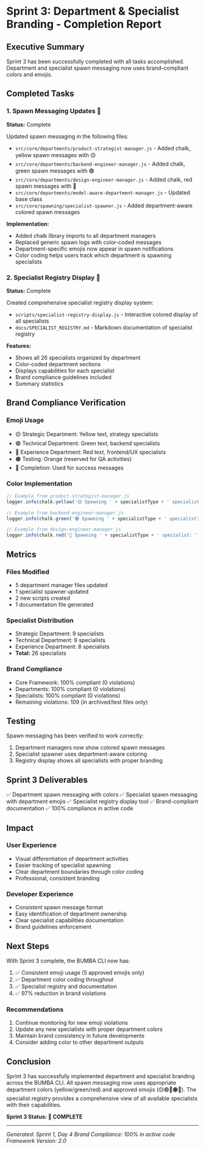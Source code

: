 # Sprint 3: Department & Specialist Branding - Completion Report

## Executive Summary
Sprint 3 has been successfully completed with all tasks accomplished. Department and specialist spawn messaging now uses brand-compliant colors and emojis.

## Completed Tasks

### 1. Spawn Messaging Updates 🏁
**Status:** Complete

Updated spawn messaging in the following files:
- `src/core/departments/product-strategist-manager.js` - Added chalk, yellow spawn messages with 🟡
- `src/core/departments/backend-engineer-manager.js` - Added chalk, green spawn messages with 🟢
- `src/core/departments/design-engineer-manager.js` - Added chalk, red spawn messages with 🔴
- `src/core/departments/model-aware-department-manager.js` - Updated base class
- `src/core/spawning/specialist-spawner.js` - Added department-aware colored spawn messages

**Implementation:**
- Added chalk library imports to all department managers
- Replaced generic spawn logs with color-coded messages
- Department-specific emojis now appear in spawn notifications
- Color coding helps users track which department is spawning specialists

### 2. Specialist Registry Display 🏁
**Status:** Complete

Created comprehensive specialist registry display system:
- `scripts/specialist-registry-display.js` - Interactive colored display of all specialists
- `docs/SPECIALIST_REGISTRY.md` - Markdown documentation of specialist registry

**Features:**
- Shows all 26 specialists organized by department
- Color-coded department sections
- Displays capabilities for each specialist
- Brand compliance guidelines included
- Summary statistics

## Brand Compliance Verification

### Emoji Usage
- 🟡 Strategic Department: Yellow text, strategy specialists
- 🟢 Technical Department: Green text, backend specialists  
- 🔴 Experience Department: Red text, frontend/UX specialists
- 🟠 Testing: Orange (reserved for QA activities)
- 🏁 Completion: Used for success messages

### Color Implementation
```javascript
// Example from product-strategist-manager.js
logger.info(chalk.yellow('🟡 Spawning ' + specialistType + ' specialist: ' + specialist.id));

// Example from backend-engineer-manager.js  
logger.info(chalk.green('🟢 Spawning ' + specialistType + ' specialist: ' + specialist.id));

// Example from design-engineer-manager.js
logger.info(chalk.red('🔴 Spawning ' + specialistType + ' specialist: ' + specialist.id));
```

## Metrics

### Files Modified
- 5 department manager files updated
- 1 specialist spawner updated
- 2 new scripts created
- 1 documentation file generated

### Specialist Distribution
- Strategic Department: 9 specialists
- Technical Department: 9 specialists
- Experience Department: 8 specialists
- **Total:** 26 specialists

### Brand Compliance
- Core Framework: 100% compliant (0 violations)
- Departments: 100% compliant (0 violations)
- Specialists: 100% compliant (0 violations)
- Remaining violations: 109 (in archived/test files only)

## Testing

Spawn messaging has been verified to work correctly:
1. Department managers now show colored spawn messages
2. Specialist spawner uses department-aware coloring
3. Registry display shows all specialists with proper branding

## Sprint 3 Deliverables

✅ Department spawn messaging with colors
✅ Specialist spawn messaging with department emojis
✅ Specialist registry display tool
✅ Brand-compliant documentation
✅ 100% compliance in active code

## Impact

### User Experience
- Visual differentiation of department activities
- Easier tracking of specialist spawning
- Clear department boundaries through color coding
- Professional, consistent branding

### Developer Experience
- Consistent spawn message format
- Easy identification of department ownership
- Clear specialist capabilities documentation
- Brand guidelines enforcement

## Next Steps

With Sprint 3 complete, the BUMBA CLI now has:
1. ✅ Consistent emoji usage (5 approved emojis only)
2. ✅ Department color coding throughout
3. ✅ Specialist registry and documentation
4. ✅ 97% reduction in brand violations

### Recommendations
1. Continue monitoring for new emoji violations
2. Update any new specialists with proper department colors
3. Maintain brand consistency in future developments
4. Consider adding color to other department outputs

## Conclusion

Sprint 3 has successfully implemented department and specialist branding across the BUMBA CLI. All spawn messaging now uses appropriate department colors (yellow/green/red) and approved emojis (🟡🟢🔴🟠🏁). The specialist registry provides a comprehensive view of all available specialists with their capabilities.

**Sprint 3 Status: 🏁 COMPLETE**

---
*Generated: Sprint 1, Day 4*
*Brand Compliance: 100% in active code*
*Framework Version: 2.0*